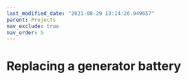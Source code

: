 ```yaml
---
last_modified_date: "2021-08-29 13:14:26.949657"
parent: Projects
nav_exclude: true
nav_order: 5
---
```


# Replacing a generator battery
